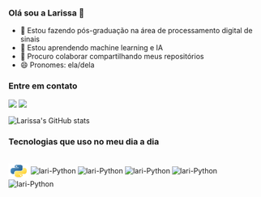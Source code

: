 ### Olá sou a Larissa 👋

- 🔭 Estou fazendo pós-graduação na área de processamento digital de sinais
- 🌱 Estou aprendendo machine learning e IA
- 👯 Procuro colaborar compartilhando meus repositórios
- 😄 Pronomes: ela/dela
  
### Entre em contato
<div> 
  <a href = "mailto:larissarangelazevedo@gmail.com.com"><img src="https://img.shields.io/badge/-Gmail-%23333?style=for-the-badge&logo=gmail&logoColor=white" target="_blank"></a>
  <a href="www.linkedin.com/in/larissarangelazevedo" target="_blank"><img src="https://img.shields.io/badge/-LinkedIn-%230077B5?style=for-the-badge&logo=linkedin&logoColor=white" target="_blank"></a> 
</div>

![Larissa's GitHub stats](https://github-readme-stats.vercel.app/api?username=larissa-rangel&show_icons=true&theme=dracula)

### Tecnologias que uso no meu dia a dia
<div style="display: inline_block"><br>
  <img align="center" alt="lari-Python" height="30" width="40" src="https://raw.githubusercontent.com/devicons/devicon/master/icons/python/python-original.svg">
  <img align="center" alt="lari-Python" height="30" width="40" src="https://cdn.jsdelivr.net/gh/devicons/devicon/icons/matlab/matlab-original.svg" />
  <img align="center" alt="lari-Python" height="30" width="40" src="https://cdn.jsdelivr.net/gh/devicons/devicon/icons/pandas/pandas-original.svg" />
  <img align="center" alt="lari-Python" height="30" width="40"src="https://cdn.jsdelivr.net/gh/devicons/devicon/icons/tensorflow/tensorflow-original.svg" />
  <img align="center" alt="lari-Python" height="30" width="40" src="https://cdn.jsdelivr.net/gh/devicons/devicon/icons/opencv/opencv-original.svg" />
  <img align="center" alt="lari-Python" height="30" width="40"src="https://cdn.jsdelivr.net/gh/devicons/devicon/icons/numpy/numpy-original.svg" />
</div>

